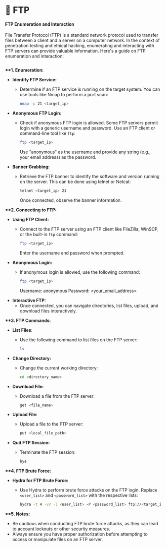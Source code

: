 # 🥎 FTP

#### **FTP Enumeration and Interaction**

File Transfer Protocol (FTP) is a standard network protocol used to transfer files between a client and a server on a computer network. In the context of penetration testing and ethical hacking, enumerating and interacting with FTP servers can provide valuable information. Here's a guide on FTP enumeration and interaction:

<figure><img src="https://kinsta.com/wp-content/uploads/2023/01/How-FTP-works.png" alt=""><figcaption></figcaption></figure>

**\*\*1. Enumeration:**

* **Identify FTP Service:**
  *   Determine if an FTP service is running on the target system. You can use tools like Nmap to perform a port scan:

      ```bash
      nmap -p 21 <target_ip>
      ```
* **Anonymous FTP Login:**
  *   Check if anonymous FTP login is allowed. Some FTP servers permit login with a generic username and password. Use an FTP client or command-line tool like `ftp`:

      ```bash
      ftp <target_ip>
      ```

      Use "anonymous" as the username and provide any string (e.g., your email address) as the password.
* **Banner Grabbing:**
  *   Retrieve the FTP banner to identify the software and version running on the server. This can be done using telnet or Netcat:

      ```bash
      telnet <target_ip> 21
      ```

      Once connected, observe the banner information.

**\*\*2. Connecting to FTP:**

* **Using FTP Client:**
  *   Connect to the FTP server using an FTP client like FileZilla, WinSCP, or the built-in `ftp` command:

      ```bash
      ftp <target_ip>
      ```

      Enter the username and password when prompted.
* **Anonymous Login:**
  *   If anonymous login is allowed, use the following command:

      ```bash
      ftp <target_ip>
      ```

      Username: anonymous Password: \<your\_email\_address>
* **Interactive FTP:**
  * Once connected, you can navigate directories, list files, upload, and download files interactively.

**\*\*3. FTP Commands:**

* **List Files:**
  *   Use the following command to list files on the FTP server:

      ```bash
      ls
      ```
* **Change Directory:**
  *   Change the current working directory:

      ```bash
      cd <directory_name>
      ```
* **Download File:**
  *   Download a file from the FTP server:

      ```bash
      get <file_name>
      ```
* **Upload File:**
  *   Upload a file to the FTP server:

      ```bash
      put <local_file_path>
      ```
* **Quit FTP Session:**
  *   Terminate the FTP session:

      ```bash
      bye
      ```

**\*\*4. FTP Brute Force:**

* **Hydra for FTP Brute Force:**
  *   Use Hydra to perform brute force attacks on the FTP login. Replace `<user_list>` and `<password_list>` with the respective lists:

      ```bash
      hydra -t 4 -vV -l <user_list> -P <password_list> ftp://<target_ip>
      ```

**\*\*5. Notes:**

* Be cautious when conducting FTP brute force attacks, as they can lead to account lockouts or other security measures.
* Always ensure you have proper authorization before attempting to access or manipulate files on an FTP server.
